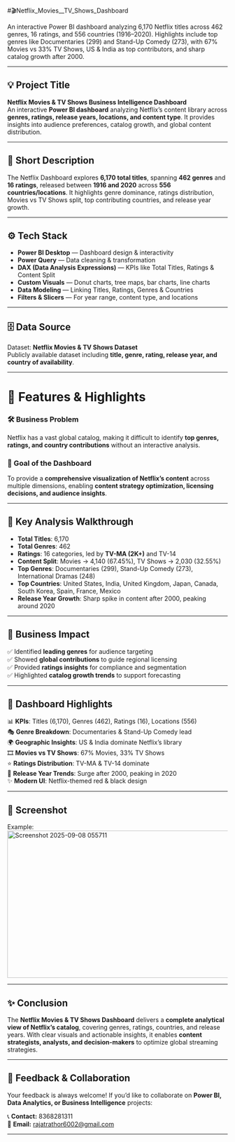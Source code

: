 #🎬Netflix_Movies__TV_Shows_Dashboard

An interactive Power BI dashboard analyzing 6,170 Netflix titles across 462 genres, 16 ratings, and 556 countries (1916–2020). Highlights include top genres like Documentaries (299) and Stand-Up Comedy (273), with 67% Movies vs 33% TV Shows, US &amp; India as top contributors, and sharp catalog growth after 2000.

---

## 💡 Project Title  
**Netflix Movies & TV Shows Business Intelligence Dashboard**  
An interactive **Power BI dashboard** analyzing Netflix’s content library across **genres, ratings, release years, locations, and content type**. It provides insights into audience preferences, catalog growth, and global content distribution.  

---

## 📝 Short Description  
The Netflix Dashboard explores **6,170 total titles**, spanning **462 genres** and **16 ratings**, released between **1916 and 2020** across **556 countries/locations**. It highlights genre dominance, ratings distribution, Movies vs TV Shows split, top contributing countries, and release year growth.  

---

## ⚙️ Tech Stack  
- **Power BI Desktop** — Dashboard design & interactivity  
- **Power Query** — Data cleaning & transformation  
- **DAX (Data Analysis Expressions)** — KPIs like Total Titles, Ratings & Content Split  
- **Custom Visuals** — Donut charts, tree maps, bar charts, line charts  
- **Data Modeling** — Linking Titles, Ratings, Genres & Countries  
- **Filters & Slicers** — For year range, content type, and locations  

---

## 🗄️ Data Source  
Dataset: **Netflix Movies & TV Shows Dataset**  
Publicly available dataset including **title, genre, rating, release year, and country of availability**.  

---

# 🚀 Features & Highlights  

### 🛠️ Business Problem  
Netflix has a vast global catalog, making it difficult to identify **top genres, ratings, and country contributions** without an interactive analysis.  

### 🎯 Goal of the Dashboard  
To provide a **comprehensive visualization of Netflix’s content** across multiple dimensions, enabling **content strategy optimization, licensing decisions, and audience insights**.  

---

## 🔎 Key Analysis Walkthrough  
- **Total Titles**: 6,170  
- **Total Genres**: 462  
- **Ratings**: 16 categories, led by **TV-MA (2K+)** and TV-14  
- **Content Split**: Movies → 4,140 (67.45%), TV Shows → 2,030 (32.55%)  
- **Top Genres**: Documentaries (299), Stand-Up Comedy (273), International Dramas (248)  
- **Top Countries**: United States, India, United Kingdom, Japan, Canada, South Korea, Spain, France, Mexico  
- **Release Year Growth**: Sharp spike in content after 2000, peaking around 2020  

---

## 💼 Business Impact  
✅ Identified **leading genres** for audience targeting  
✅ Showed **global contributions** to guide regional licensing  
✅ Provided **ratings insights** for compliance and segmentation  
✅ Highlighted **catalog growth trends** to support forecasting  

---

## 📌 Dashboard Highlights  
📊 **KPIs**: Titles (6,170), Genres (462), Ratings (16), Locations (556)  
🎭 **Genre Breakdown**: Documentaries & Stand-Up Comedy lead  
🌍 **Geographic Insights**: US & India dominate Netflix’s library  
🎞️ **Movies vs TV Shows**: 67% Movies, 33% TV Shows  
⭐ **Ratings Distribution**: TV-MA & TV-14 dominate  
📅 **Release Year Trends**: Surge after 2000, peaking in 2020  
✨ **Modern UI**: Netflix-themed red & black design  

---

## 📸 Screenshot  

Example:  
<img width="581" height="336" alt="Screenshot 2025-09-08 055711" src="https://github.com/user-attachments/assets/1dfe161e-9645-4f43-8f74-c8522560b1d2" />
  

---

## ✨ Conclusion  
The **Netflix Movies & TV Shows Dashboard** delivers a **complete analytical view of Netflix’s catalog**, covering genres, ratings, countries, and release years. With clear visuals and actionable insights, it enables **content strategists, analysts, and decision-makers** to optimize global streaming strategies.  

---

## 🤝 Feedback & Collaboration  
Your feedback is always welcome! If you’d like to collaborate on **Power BI, Data Analytics, or Business Intelligence** projects:  

📞 **Contact:** 8368281311  
📧 **Email:** rajatrathor6002@gmail.com  

---


